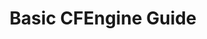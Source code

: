 ---
layout: default
title: Basic CFEngine Guide
categories: [How to Guides, Basic CFEngine Guide]
published: true
sorting: 1
alias: how-to-guides-basic-cfengine.html
---